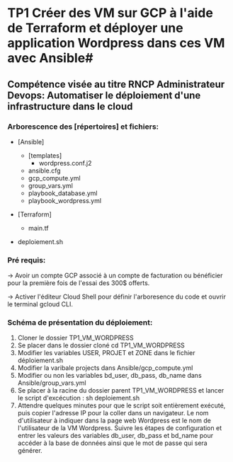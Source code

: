# **TP1 Créer des VM sur GCP à l'aide de Terraform et déployer une application Wordpress dans ces VM avec Ansible**#

## **Compétence visée au titre RNCP Administrateur Devops: Automatiser le déploiement d'une infrastructure dans le cloud**

### **Arborescence des [répertoires] et fichiers:** 

* [Ansible]  
  - [templates]  
    - wordpress.conf.j2
  - ansible.cfg
  - gcp_compute.yml
  - group_vars.yml
  - playbook_database.yml
  - playbook_wordpress.yml  
 
* [Terraform]  
  - main.tf  

* deploiement.sh  

### **Pré requis:**

-> Avoir un compte GCP associé à un compte de facturation ou bénéficier
pour la première fois de l'essai des 300$ offerts.  

-> Activer l'éditeur Cloud Shell pour définir l'arboresence du code 
et ouvrir le terminal gcloud CLI.  

### **Schéma de présentation du déploiement:** 
1. Cloner le dossier TP1_VM_WORDPRESS
2. Se placer dans le dossier cloné cd TP1_VM_WORDPRESS
3. Modifier les variables USER, PROJET et ZONE dans le fichier déploiement.sh
4. Modifier la varibale projects dans Ansible/gcp_compute.yml 
5. Modifier ou non les variables bd_user, db_pass, db_name dans Ansible/group_vars.yml 
6. Se placer à la racine du dossier parent TP1_VM_WORDPRESS et lancer le script d'excécution : sh deploiement.sh
7. Attendre quelques minutes pour que le script soit entièrement exécuté, puis
copier l'adresse IP pour la coller dans un navigateur. Le nom d'utilisateur à indiquer 
dans la page web Wordpress est le nom de l'utilisateur de la VM Wordpress. 
Suivre les étapes de configuration et entrer les valeurs des variables db_user, db_pass et bd_name
pour accéder à la base de données ainsi que le mot de passe qui sera générer. 





